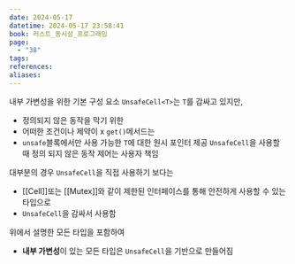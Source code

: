```yaml
---
date: 2024-05-17
datetime: 2024-05-17 23:58:41
book: 러스트_동시성_프로그래밍
page:
  - "38"
tags: 
references: 
aliases:
---
```

내부 가변성을 위한 기본 구성 요소
`UnsafeCell<T>`는 `T`를 감싸고 있지만,
- 정의되지 않은 동작을 막기 위한
- 어떠한 조건이나 제약이 x
`get()`메서드는
- `unsafe`블록에서만 사용 가능한 `T`에 대한 원시 포인터 제공
`UnsafeCell`을 사용할 때 정의 되지 않은 동작 제어는 사용자 책임

대부분의 경우 `UnsafeCell`을 직접 사용하기 보다는
- [[Cell]]또는 [[Mutex]]와 같이 제한된 인터페이스를 통해 안전하게 사용할 수 있는 타입으로
- `UnsafeCell`을 감싸서 사용함

위에서 설명한 모든 타입을 포함하여
- **내부 가변성**이 있는 모든 타입은 `UnsafeCell`을 기반으로 만들어짐